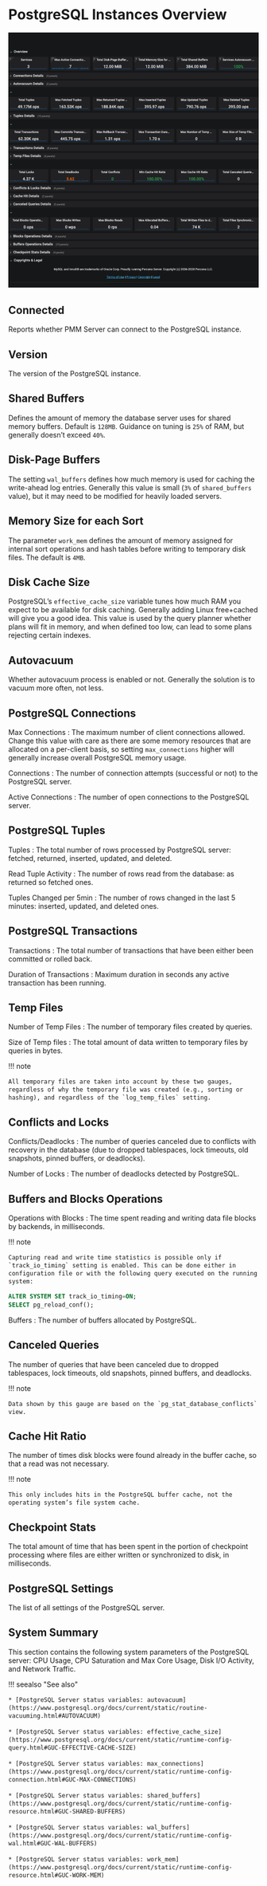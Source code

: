 # PostgreSQL Instances Overview

![image](../../_images/PMM_PostgreSQL_Instances_Overview_full.jpg)

## Connected

Reports whether PMM Server can connect to the PostgreSQL instance.

## Version

The version of the PostgreSQL instance.

## Shared Buffers

Defines the amount of memory the database server uses for shared memory buffers. Default is `128MB`. Guidance on tuning is `25%` of RAM, but generally doesn’t exceed `40%`.

## Disk-Page Buffers

The setting `wal_buffers` defines how much memory is used for caching the write-ahead log entries. Generally this value is small (`3%` of `shared_buffers` value), but it may need to be modified for heavily loaded servers.

## Memory Size for each Sort

The parameter `work_mem` defines the amount of memory assigned for internal sort operations and hash tables before writing to temporary disk files. The default is `4MB`.

## Disk Cache Size

PostgreSQL’s `effective_cache_size` variable tunes how much RAM you expect to be available for disk caching. Generally adding Linux free+cached will give you a good idea. This value is used by the query planner whether plans will fit in memory, and when defined too low, can lead to some plans rejecting certain indexes.

## Autovacuum

Whether autovacuum process is enabled or not. Generally the solution is to vacuum more often, not less.

## PostgreSQL Connections

Max Connections
:   The maximum number of client connections allowed. Change this value with care as there are some memory resources that are allocated on a per-client basis, so setting `max_connections` higher will generally increase overall PostgreSQL memory usage.

Connections
:   The number of connection attempts (successful or not) to the PostgreSQL server.

Active Connections
:   The number of open connections to the PostgreSQL server.

## PostgreSQL Tuples

Tuples
:   The total number of rows processed by PostgreSQL server: fetched, returned, inserted, updated, and deleted.

Read Tuple Activity
:   The number of rows read from the database: as returned so fetched ones.

Tuples Changed per 5min
:   The number of rows changed in the last 5 minutes: inserted, updated, and deleted ones.

## PostgreSQL Transactions

Transactions
:   The total number of transactions that have been either been committed or rolled back.

Duration of Transactions
:   Maximum duration in seconds any active transaction has been running.

## Temp Files

Number of Temp Files
:   The number of temporary files created by queries.

Size of Temp files
:   The total amount of data written to temporary files by queries in bytes.

!!! note

    All temporary files are taken into account by these two gauges, regardless of why the temporary file was created (e.g., sorting or hashing), and regardless of the `log_temp_files` setting.

## Conflicts and Locks

Conflicts/Deadlocks
:   The number of queries canceled due to conflicts with recovery in the database (due to dropped tablespaces, lock timeouts, old snapshots, pinned buffers, or deadlocks).

Number of Locks
:   The number of deadlocks detected by PostgreSQL.

## Buffers and Blocks Operations

Operations with Blocks
:   The time spent reading and writing data file blocks by backends, in milliseconds.

!!! note

    Capturing read and write time statistics is possible only if `track_io_timing` setting is enabled. This can be done either in configuration file or with the following query executed on the running system:

```sql
ALTER SYSTEM SET track_io_timing=ON;
SELECT pg_reload_conf();
```

Buffers
:   The number of buffers allocated by PostgreSQL.

## Canceled Queries

The number of queries that have been canceled due to dropped tablespaces, lock timeouts, old snapshots, pinned buffers, and deadlocks.

!!! note

    Data shown by this gauge are based on the `pg_stat_database_conflicts` view.

## Cache Hit Ratio

The number of times disk blocks were found already in the buffer cache, so that a read was not necessary.

!!! note

    This only includes hits in the PostgreSQL buffer cache, not the operating system’s file system cache.

## Checkpoint Stats

The total amount of time that has been spent in the portion of checkpoint processing where files are either written or synchronized to disk, in milliseconds.

## PostgreSQL Settings

The list of all settings of the PostgreSQL server.

## System Summary

This section contains the following system parameters of the PostgreSQL server: CPU Usage, CPU Saturation and Max Core Usage, Disk I/O Activity, and Network Traffic.

!!! seealso "See also"

    * [PostgreSQL Server status variables: autovacuum](https://www.postgresql.org/docs/current/static/routine-vacuuming.html#AUTOVACUUM)

    * [PostgreSQL Server status variables: effective_cache_size](https://www.postgresql.org/docs/current/static/runtime-config-query.html#GUC-EFFECTIVE-CACHE-SIZE)

    * [PostgreSQL Server status variables: max_connections](https://www.postgresql.org/docs/current/static/runtime-config-connection.html#GUC-MAX-CONNECTIONS)

    * [PostgreSQL Server status variables: shared_buffers](https://www.postgresql.org/docs/current/static/runtime-config-resource.html#GUC-SHARED-BUFFERS)

    * [PostgreSQL Server status variables: wal_buffers](https://www.postgresql.org/docs/current/static/runtime-config-wal.html#GUC-WAL-BUFFERS)

    * [PostgreSQL Server status variables: work_mem](https://www.postgresql.org/docs/current/static/runtime-config-resource.html#GUC-WORK-MEM)
